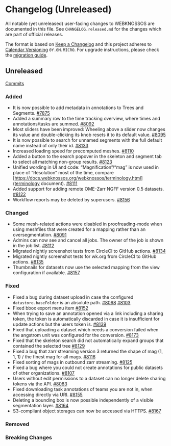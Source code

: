 # Changelog (Unreleased)

All notable (yet unreleased) user-facing changes to WEBKNOSSOS are documented in this file.
See `CHANGELOG.released.md` for the changes which are part of official releases.

The format is based on [Keep a Changelog](http://keepachangelog.com/en/1.0.0/)
and this project adheres to [Calendar Versioning](http://calver.org/) `0Y.0M.MICRO`.
For upgrade instructions, please check the [migration guide](MIGRATIONS.released.md).

## Unreleased
[Commits](https://github.com/scalableminds/webknossos/compare/24.10.0...HEAD)

### Added
- It is now possible to add metadata in annotations to Trees and Segments. [#7875](https://github.com/scalableminds/webknossos/pull/7875)
- Added a summary row to the time tracking overview, where times and annotations/tasks are summed. [#8092](https://github.com/scalableminds/webknossos/pull/8092)
- Most sliders have been improved: Wheeling above a slider now changes its value and double-clicking its knob resets it to its default value. [#8095](https://github.com/scalableminds/webknossos/pull/8095)
- It is now possible to search for unnamed segments with the full default name instead of only their id. [#8133](https://github.com/scalableminds/webknossos/pull/8133)
- Increased loading speed for precomputed meshes. [#8110](https://github.com/scalableminds/webknossos/pull/8110)
- Added a button to the search popover in the skeleton and segment tab to select all matching non-group results. [#8123](https://github.com/scalableminds/webknossos/pull/8123)
- Unified wording in UI and code: “Magnification”/“mag” is now used in place of “Resolution“ most of the time, compare [https://docs.webknossos.org/webknossos/terminology.html](terminology document). [#8111](https://github.com/scalableminds/webknossos/pull/8111)
- Added support for adding remote OME-Zarr NGFF version 0.5 datasets. [#8122](https://github.com/scalableminds/webknossos/pull/8122)
- Workflow reports may be deleted by superusers. [#8156](https://github.com/scalableminds/webknossos/pull/8156)

### Changed
- Some mesh-related actions were disabled in proofreading-mode when using meshfiles that were created for a mapping rather than an oversegmentation. [#8091](https://github.com/scalableminds/webknossos/pull/8091)
- Admins can now see and cancel all jobs. The owner of the job is shown in the job list. [#8112](https://github.com/scalableminds/webknossos/pull/8112)
- Migrated nightly screenshot tests from CircleCI to GitHub actions. [#8134](https://github.com/scalableminds/webknossos/pull/8134)
- Migrated nightly screenshot tests for wk.org from CircleCI to GitHub actions. [#8135](https://github.com/scalableminds/webknossos/pull/8135)
- Thumbnails for datasets now use the selected mapping from the view configuration if available. [#8157](https://github.com/scalableminds/webknossos/pull/8157)

### Fixed
- Fixed a bug during dataset upload in case the configured `datastore.baseFolder` is an absolute path. [#8098](https://github.com/scalableminds/webknossos/pull/8098) [#8103](https://github.com/scalableminds/webknossos/pull/8103)
- Fixed bbox export menu item [#8152](https://github.com/scalableminds/webknossos/pull/8152)
- When trying to save an annotation opened via a link including a sharing token, the token is automatically discarded in case it is insufficient for update actions but the users token is. [#8139](https://github.com/scalableminds/webknossos/pull/8139)
- Fixed that uploading a dataset which needs a conversion failed when the angstrom unit was configured for the conversion. [#8173](https://github.com/scalableminds/webknossos/pull/8173)
- Fixed that the skeleton search did not automatically expand groups that contained the selected tree [#8129](https://github.com/scalableminds/webknossos/pull/8129)
- Fixed a bug that zarr streaming version 3 returned the shape of mag (1, 1, 1) / the finest mag for all mags. [#8116](https://github.com/scalableminds/webknossos/pull/8116)
- Fixed sorting of mags in outbound zarr streaming. [#8125](https://github.com/scalableminds/webknossos/pull/8125)
- Fixed a bug where you could not create annotations for public datasets of other organizations. [#8107](https://github.com/scalableminds/webknossos/pull/8107)
- Users without edit permissions to a dataset can no longer delete sharing tokens via the API. [#8083](https://github.com/scalableminds/webknossos/issues/8083)
- Fixed downloading task annotations of teams you are not in, when accessing directly via URI. [#8155](https://github.com/scalableminds/webknossos/pull/8155)
- Deleting a bounding box is now possible independently of a visible segmentation layer. [#8164](https://github.com/scalableminds/webknossos/pull/8164)
- S3-compliant object storages can now be accessed via HTTPS. [#8167](https://github.com/scalableminds/webknossos/pull/8167)

### Removed

### Breaking Changes
